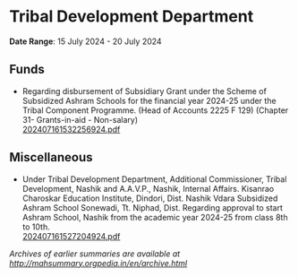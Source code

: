 # Tribal Development Department

**Date Range**: 15 July 2024 - 20 July 2024


## Funds
- Regarding disbursement of Subsidiary Grant under the Scheme of Subsidized Ashram Schools for the financial year 2024-25 under the Tribal Component Programme. (Head of Accounts 2225 F 129) (Chapter 31- Grants-in-aid - Non-salary)\
  [202407161532256924.pdf](https://gr.maharashtra.gov.in/Site/Upload/Government%20Resolutions/English/202407161532256924.pdf)

## Miscellaneous
- Under Tribal Development Department, Additional Commissioner, Tribal Development, Nashik and A.A.V.P., Nashik, Internal Affairs. Kisanrao Charoskar Education Institute, Dindori, Dist. Nashik Vdara Subsidized Ashram School Sonewadi, Tt. Niphad, Dist. Regarding approval to start Ashram School, Nashik from the academic year 2024-25 from class 8th to 10th.\
  [202407161527204924.pdf](https://gr.maharashtra.gov.in/Site/Upload/Government%20Resolutions/English/202407161527204924.pdf)


*Archives of earlier summaries are available at http://mahsummary.orgpedia.in/en/archive.html*